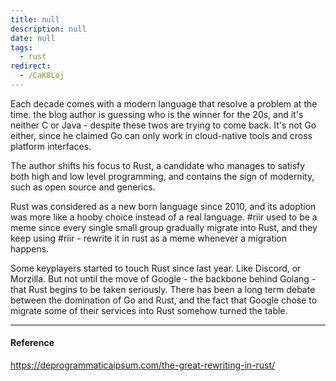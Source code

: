 ```yaml
---
title: null
description: null
date: null
tags:
  - rust
redirect:
  - /CaK8Loj
---
```


Each decade comes with a modern language that resolve a problem at the time. the blog author is guessing who is the winner for the 20s, and it's neither C or Java - despite these twos are trying to come back. It's not Go either, since he claimed Go can only work in cloud-native tools and cross platform interfaces.

The author shifts his focus to Rust, a candidate who manages to satisfy both high and low level programming, and contains the sign of modernity, such as open source and generics.

Rust was considered as a new born language since 2010, and its adoption was more like a hooby choice instead of a real language. #riir used to be a meme since every single small group gradually migrate into Rust, and they keep using #riir - rewrite it in rust as a meme whenever a migration happens.

Some keyplayers started to touch Rust since last year. Like Discord, or Morzilla. But not until the move of Google - the backbone behind Golang - that Rust begins to be taken seriously. There has been a long term debate between the domination of Go and Rust, and the fact that Google chose to migrate some of their services into Rust somehow turned the table.

---

#### Reference

https://deprogrammaticaipsum.com/the-great-rewriting-in-rust/
